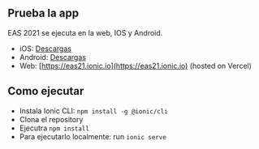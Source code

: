 ## Prueba la app

EAS 2021 se ejecuta en la web, IOS y Android.

- iOS: [Descargas](https://apps.apple.com/us/app/eas-21/id1591534286)
- Android: [Descargas](https://play.google.com/store/apps/details?id=io.ionic.conferences.eas2021)
- Web: [https://eas21.ionic.io](https://eas21.ionic.io) (hosted on Vercel)

## Como ejecutar

- Instala Ionic CLI: `npm install -g @ionic/cli`
- Clona el repository
- Ejecutra `npm install`
- Para ejecutarlo localmente: run `ionic serve`

